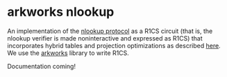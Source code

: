 # arkworks nlookup

An implementation of the [nlookup protocol](https://eprint.iacr.org/2023/573.pdf) as a R1CS circuit (that is, the nlookup verifier is made noninteractive and expressed as R1CS) that incorporates hybrid tables and projection optimizations as described [here](https://eprint.iacr.org/2023/1886.pdf). We use the [arkworks](https://github.com/arkworks-rs) library to write R1CS.

Documentation coming!

